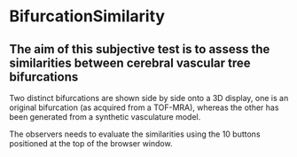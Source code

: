 # BifurcationSimilarity


## The aim of this subjective test is to assess the similarities between cerebral vascular tree bifurcations

Two distinct bifurcations are shown side by side onto a 3D display,
one is an original bifurcation (as acquired from a TOF-MRA), 
whereas the other has been generated from a synthetic vasculature model.

The observers needs to evaluate the similarities using the 10 buttons positioned at the top of the browser window.
